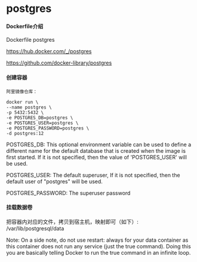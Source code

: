 # postgres

#### Dockerfile介绍
  Dockerfile postgres
  
  https://hub.docker.com/_/postgres
  
  https://github.com/docker-library/postgres
  
#### 创建容器
```
阿里镜像仓库：

docker run \
--name postgres \
-p 5432:5432 \
-e POSTGRES_DB=postgres \
-e POSTGRES_USER=postgres \
-e POSTGRES_PASSWORD=postgres \
-d postgres:12
```
POSTGRES_DB: This optional environment variable can be used to define a different name for the default database that is created when the image is first started. If it is not specified, then the value of 'POSTGRES_USER' will be used.

POSTGRES_USER: The default superuser, If it is not specified, then the default user of "postgres" will be used.

POSTGRES_PASSWORD: The superuser password

#### 挂载数据卷
把容器内对应的文件，拷贝到宿主机，映射即可（如下）:
/var/lib/postgresql/data


Note: On a side note, do not use restart: always for your data container as this container does not run any service (just the true command). Doing this you are basically telling Docker to run the true command in an infinite loop.
